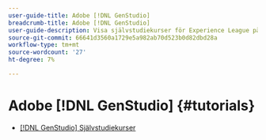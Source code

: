 ```yaml
---
user-guide-title: Adobe [!DNL GenStudio]
breadcrumb-title: Adobe [!DNL GenStudio]
user-guide-description: Visa självstudiekurser för Experience League på Adobe [!DNL GenStudio], en totallösning för att snabba upp och förenkla innehållsleveranskedjan med generativ AI och intelligent automatisering.
source-git-commit: 66641d3560a1729e5a982ab70d523b0d82dbd28a
workflow-type: tm+mt
source-wordcount: '27'
ht-degree: 7%

---
```



# Adobe [!DNL GenStudio] {#tutorials}

+ [[!DNL GenStudio] Självstudiekurser](introduction.md)
